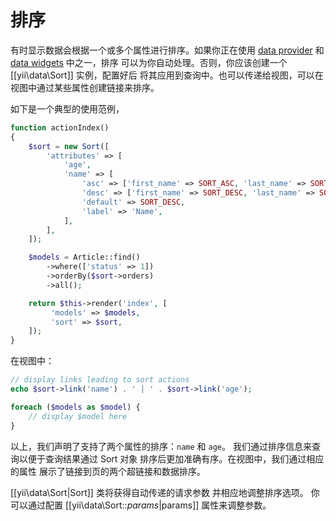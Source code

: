 排序
=======

有时显示数据会根据一个或多个属性进行排序。如果你正在使用
[data provider](output-data-providers.md) 和 [data widgets](output-data-widgets.md) 中之一，排序
可以为你自动处理。否则，你应该创建一个 [[yii\data\Sort]] 实例，配置好后
将其应用到查询中。也可以传递给视图，可以在视图中通过某些属性创建链接来排序。

如下是一个典型的使用范例，

```php
function actionIndex()
{
    $sort = new Sort([
        'attributes' => [
            'age',
            'name' => [
                'asc' => ['first_name' => SORT_ASC, 'last_name' => SORT_ASC],
                'desc' => ['first_name' => SORT_DESC, 'last_name' => SORT_DESC],
                'default' => SORT_DESC,
                'label' => 'Name',
            ],
        ],
    ]);

    $models = Article::find()
        ->where(['status' => 1])
        ->orderBy($sort->orders)
        ->all();

    return $this->render('index', [
         'models' => $models,
         'sort' => $sort,
    ]);
}
```

在视图中：

```php
// display links leading to sort actions
echo $sort->link('name') . ' | ' . $sort->link('age');

foreach ($models as $model) {
    // display $model here
}
```

以上，我们声明了支持了两个属性的排序：`name` 和 `age`。
我们通过排序信息来查询以便于查询结果通过 Sort 对象
排序后更加准确有序。在视图中，我们通过相应的属性
展示了链接到页的两个超链接和数据排序。

[[yii\data\Sort|Sort]] 类将获得自动传递的请求参数
并相应地调整排序选项。
你可以通过配置 [[yii\data\Sort::$params|$params]] 属性来调整参数。
